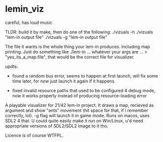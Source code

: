 # lemin_viz

careful, has loud music

TLDR:
build it by make, then do one of the following:
./vizuals -h
./vizuals "lem-in output file"
./vizuals -g "lem-in output file"

The file it wants is the whole thing your lem-in produces. Including map printing. Just do something like ./lem-in ... whatever your args are ... > "yes_its_a_map.file", that would be the correct file for visualizer.

 updts: 

- found a random bus error, seems to happen at first launch, will fix some time later, for now just launch it again if it happens.

- fixed invalid resource paths that used to be configured 4 debug mode, now it works properly instead of producing resource-loading error


A playable visualizer for 21/42 lem-in project. It draws a map, recieved as argument and show "ants" movement (hit space for that, if i remember correctly, lol). -g flag will launch it in game mode. Runs on macos, uses SDL2 4 that. U could quite easily make it run on Win/Linux, u'd need appropriate versions of SDL2/SDL2 image to it tho.

Licence is of course WTFPL.

